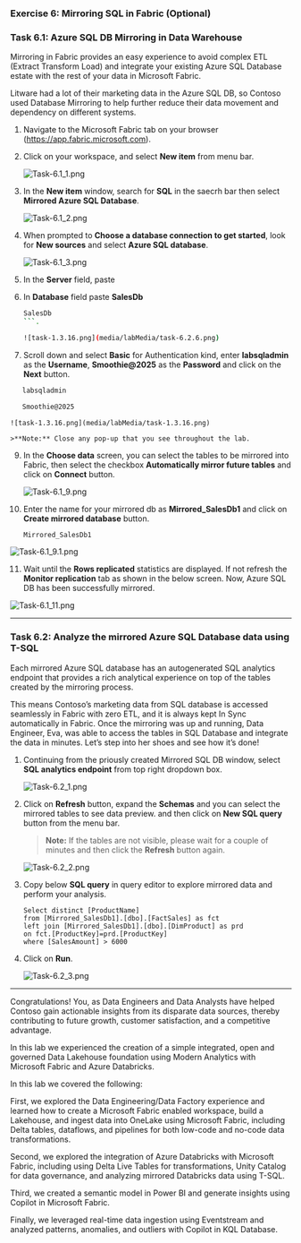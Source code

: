 ### Exercise 6: Mirroring SQL in Fabric (Optional)

### Task 6.1: Azure SQL DB Mirroring in Data Warehouse

Mirroring in Fabric provides an easy experience to avoid complex ETL (Extract Transform Load) and integrate your existing Azure SQL Database estate with the rest of your data in Microsoft Fabric.

Litware had a lot of their marketing data in the Azure SQL DB, so Contoso used Database Mirroring to help further reduce their data movement and dependency on different systems. 

1. Navigate to the Microsoft Fabric tab on your browser (https://app.fabric.microsoft.com).

2. Click on your workspace, and select **New item** from menu bar.

   ![Task-6.1_1.png](media/labMedia/Task-6.1_1.png)

3. In the **New item** window, search for **SQL** in the saecrh bar then select **Mirrored Azure SQL Database**.

   ![Task-6.1_2.png](media/labMedia/Task-6.1_2.png)

4. When prompted to **Choose a database connection to get started**, look for **New sources** and select **Azure SQL database**.

   ![Task-6.1_3.png](media/labMedia/Task-6.1_3.png)

5. In the **Server** field, paste **<inject key= "mssqlServer" enableCopy="true"/>**

6. In **Database** field paste **SalesDb**

   ```BASH
   SalesDb
   ```.
   
   ![task-1.3.16.png](media/labMedia/task-6.2.6.png)

8.  Scroll down and select **Basic** for Authentication kind, enter **labsqladmin** as the **Username**, **Smoothie@2025** as the **Password** and click on the **Next** button.

   ```BASH
      labsqladmin
   ```

   ```BASH
      Smoothie@2025
   ```

    ![task-1.3.16.png](media/labMedia/task-1.3.16.png)

    >**Note:** Close any pop-up that you see throughout the lab.

9. In the **Choose data** screen, you can select the tables to be mirrored into Fabric, then select the checkbox **Automatically mirror future tables** and click on **Connect** button.

   ![Task-6.1_9.png](media/labMedia/Task-6.1_9.png)

10. Enter the name for your mirrored db as **Mirrored_SalesDb1** and click on **Create mirrored database** button.

    ```BASH
    Mirrored_SalesDb1
    ```

   ![Task-6.1_9.1.png](media/labMedia/Task-6.1_9.1.png)

11. Wait until the **Rows replicated** statistics are displayed. If not refresh the **Monitor replication** tab as shown in the below screen. Now, Azure SQL DB has been successfully mirrored.

   ![Task-6.1_11.png](media/labMedia/f49.png)

---

### Task 6.2: Analyze the mirrored Azure SQL Database data using T-SQL 

Each mirrored Azure SQL database has an autogenerated SQL analytics endpoint that provides a rich analytical experience on top of the tables created by the mirroring process.

This means Contoso’s marketing data from SQL database is accessed seamlessly in Fabric with zero ETL, and it is always kept In Sync automatically in Fabric. Once the mirroring was up and running, Data Engineer, Eva, was able to access the tables in SQL Database and integrate the data in minutes. Let’s step into her shoes and see how it’s done!

1. Continuing from the priously created Mirrored SQL DB window, select **SQL analytics endpoint** from top right dropdown box.

   ![Task-6.2_1.png](media/labMedia/Task-6.2_1.png)

2. Click on **Refresh** button, expand the **Schemas** and you can select the mirrored tables to see data preview. and then click on **New SQL query** button from the menu bar.

   >**Note:** If the tables are not visible, please wait for a couple of minutes and then click the **Refresh** button again.
   
    ![Task-6.2_2.png](media/labMedia/f48.png)

3. Copy below **SQL query** in query editor to explore mirrored data and perform your analysis. 

    ```
    Select distinct [ProductName] 
    from [Mirrored_SalesDb1].[dbo].[FactSales] as fct
    left join [Mirrored_SalesDb1].[dbo].[DimProduct] as prd
    on fct.[ProductKey]=prd.[ProductKey]
    where [SalesAmount] > 6000
    ```

4. Click on **Run**. 

   ![Task-6.2_3.png](media/labMedia/f50.png)

---

Congratulations! You, as Data Engineers and Data Analysts have helped Contoso gain actionable insights from its disparate data sources, thereby contributing to future growth, customer satisfaction, and a competitive advantage.

In this lab we experienced the creation of a simple integrated, open and governed Data Lakehouse foundation using Modern Analytics with Microsoft Fabric and Azure Databricks.

In this lab we covered the following:

First, we explored the Data Engineering/Data Factory experience and learned how to create a Microsoft Fabric enabled workspace, build a Lakehouse, and ingest data into OneLake using Microsoft Fabric, including Delta tables, dataflows, and pipelines for both low-code and no-code data transformations.

Second, we explored the integration of Azure Databricks with Microsoft Fabric, including using Delta Live Tables for transformations, Unity Catalog for data governance, and analyzing mirrored Databricks data using T-SQL.

Third, we created a semantic model in Power BI and generate insights using Copilot in Microsoft Fabric.
<!-- 
Fourth, we explored real-time data ingestion using Eventstream and analyzed patterns, anomalies, and outliers with Copilot in KQL Database.

Fifth, we explored Streaming data using KQL DB for a Real-time Analytics experience. Here, we created a KQL Database, ingested real-time and historical data into KQL DB, analyzed patterns to uncover anomalies and outliers with the help of Copilot, and leveraged AI for data Q&A.


Finally, we leveraged Azure SQL Database mirroring in Fabric to analyze the mirrored data using T-SQL. -->

Finally, we leveraged real-time data ingestion using Eventstream and analyzed patterns, anomalies, and outliers with Copilot in KQL Database.
